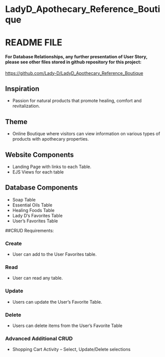 # LadyD_Apothecary_Reference_Boutique
# README FILE

#### For Database Relationships, any further presentation of User Story, please see other files stored in github repository for this project:
https://github.com/Lady-D/LadyD_Apothecary_Reference_Boutique

## Inspiration
- Passion for natural products that promote healing, comfort and revitalization.

## Theme
- Online Boutique where visitors can view information on various types of products with apothecary properties.

## Website Components
- Landing Page with links to each Table.
- EJS Views for each table

## Database Components

- Soap Table
- Essential Oils Table
- Healing Foods Table
- Lady D’s Favorites Table
- User’s Favorites Table

##CRUD Requirements:

### Create
- User can add to the User Favorites table.

### Read
- User can read any table.

### Update
- Users can update the User’s Favorite Table.

### Delete
- Users can delete items from the User’s Favorite Table

### Advanced Additional CRUD
- Shopping Cart Activity – Select, Update/Delete selections
